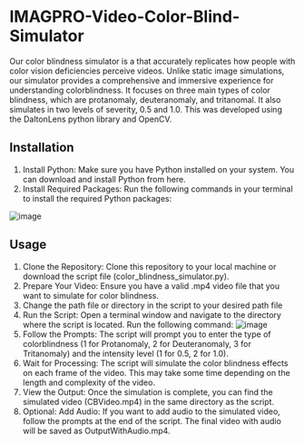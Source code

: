 # IMAGPRO-Video-Color-Blind-Simulator

Our color blindness simulator is a  that accurately replicates how people with color vision deficiencies perceive videos. Unlike static image simulations, our simulator provides a comprehensive and immersive experience for understanding colorblindness. It focuses on three main types of color blindness, which are protanomaly, deuteranomaly, and tritanomal. It also simulates in two levels of severity, 0.5 and 1.0. This was developed using the DaltonLens python library and OpenCV. 

## Installation
1. Install Python: Make sure you have Python installed on your system. You can download and install Python from here.
2. Install Required Packages: Run the following commands in your terminal to install the required Python packages:

![image](https://github.com/ErnestLontoc/IMAGPRO-Video-Color-Blind-Simulator/assets/104815584/bd85955c-1c2f-4ab2-bb35-31d8beeed326)


## Usage
1. Clone the Repository: Clone this repository to your local machine or download the script file (color_blindness_simulator.py).
2. Prepare Your Video: Ensure you have a valid .mp4 video file that you want to simulate for color blindness.
3. Change the path file or directory in the script to your desired path file
4. Run the Script: Open a terminal window and navigate to the directory where the script is located. Run the following command:
![image](https://github.com/ErnestLontoc/IMAGPRO-Video-Color-Blind-Simulator/assets/104815584/75a91f84-7856-40b0-a1fb-a1b4c483c2cc)
5. Follow the Prompts: The script will prompt you to enter the type of colorblindness (1 for Protanomaly, 2 for Deuteranomaly, 3 for Tritanomaly) and the intensity level (1 for 0.5, 2 for 1.0).
6. Wait for Processing: The script will simulate the color blindness effects on each frame of the video. This may take some time depending on the length and complexity of the video.
7. View the Output: Once the simulation is complete, you can find the simulated video (CBVideo.mp4) in the same directory as the script.
8. Optional: Add Audio: If you want to add audio to the simulated video, follow the prompts at the end of the script. The final video with audio will be saved as OutputWithAudio.mp4.
